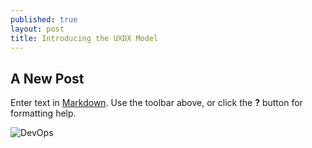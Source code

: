 ```yaml
---
published: true
layout: post
title: Introducing the UXDX Model
---
```

## A New Post

Enter text in [Markdown](http://daringfireball.net/projects/markdown/). Use the toolbar above, or click the **?** button for formatting help.

![DevOps]({{site.baseurl}}/images/devops.png)
